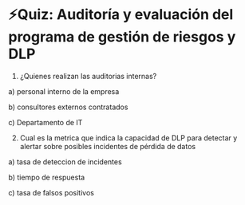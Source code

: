 # ⚡Quiz: Auditoría y evaluación del programa de gestión de riesgos y DLP

1. ¿Quienes realizan las auditorias internas?

a) personal interno de la empresa 

b) consultores externos contratados

c) Departamento de IT

2. Cual es la metrica que indica la capacidad de DLP para detectar y alertar sobre posibles incidentes de pérdida de datos 

a) tasa de deteccion de incidentes

b) tiempo de respuesta 

c) tasa de falsos positivos